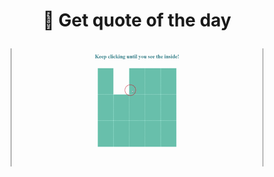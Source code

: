 <div width="100%" height="100%" align="center">
  
<h1 align="center">
  <p align="center">🎯 Get quote of the day </p>
  <a href="https://jeehay28.github.io/get-quote-of-the-day/">
    <img width="80%" src="./src/get-quote-of-the-day.gif" alt="Get quote of the day" />
  </a>
 </h1>
</div>

<br>
<br>
